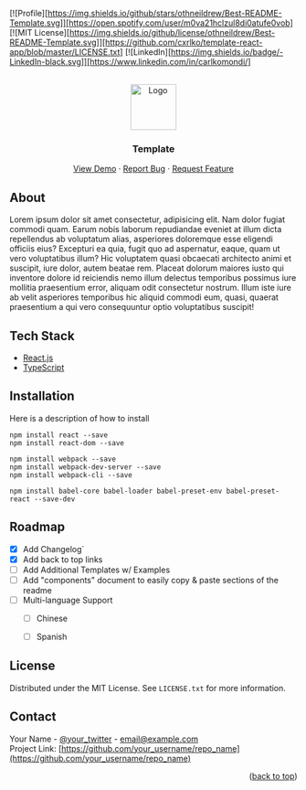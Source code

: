 



<!-- PROJECT LOGO -->


[![Profile][https://img.shields.io/github/stars/othneildrew/Best-README-Template.svg]][https://open.spotify.com/user/m0va21hclzul8di0atufe0vob]
[![MIT License][https://img.shields.io/github/license/othneildrew/Best-README-Template.svg]][https://github.com/cxrlko/template-react-app/blob/master/LICENSE.txt]
[![LinkedIn][https://img.shields.io/badge/-LinkedIn-black.svg]][https://www.linkedin.com/in/carlkomondi/]

</br>
<div align="center">

  <a href="https://github.com/othneildrew/Best-README-Template">
    <img src="images/logo.png" alt="Logo" width="80" height="80">
  </a>

  <h3 align="center">Template</h3>

  <div align="center">
    <a href="https://github.com/othneildrew/Best-README-Template">View Demo</a> ·
    <a href="https://github.com/othneildrew/Best-README-Template/issues">Report Bug</a> ·
    <a href="https://github.com/othneildrew/Best-README-Template/issues">Request Feature</a>
  </div>

</div>


## About

Lorem ipsum dolor sit amet consectetur, adipisicing elit. Nam dolor fugiat commodi quam. Earum nobis laborum repudiandae eveniet at illum dicta repellendus ab voluptatum alias, asperiores doloremque esse eligendi officiis eius? Excepturi ea quia, fugit quo ad aspernatur, eaque, quam ut vero voluptatibus illum? Hic voluptatem quasi obcaecati architecto animi et suscipit, iure dolor, autem beatae rem. Placeat dolorum maiores iusto qui inventore dolore id reiciendis nemo illum delectus temporibus possimus iure mollitia praesentium error, aliquam odit consectetur nostrum. Illum iste iure ab velit asperiores temporibus hic aliquid commodi eum, quasi, quaerat praesentium a qui vero consequuntur optio voluptatibus suscipit!


## Tech Stack

* [React.js](https://reactjs.org/)
* [TypeScript](https://www.typescriptlang.org/)


## Installation
Here is a description of how to install

```
npm install react --save
npm install react-dom --save

npm install webpack --save
npm install webpack-dev-server --save
npm install webpack-cli --save

npm install babel-core babel-loader babel-preset-env babel-preset-react --save-dev
```


## Roadmap

- [x] Add Changelog`
- [x] Add back to top links
- [ ] Add Additional Templates w/ Examples
- [ ] Add "components" document to easily copy & paste sections of the readme
- [ ] Multi-language Support
    - [ ] Chinese
    - [ ] Spanish



## License
Distributed under the MIT License. See `LICENSE.txt` for more information.



## Contact

Your Name - [@your_twitter](https://twitter.com/your_username) - email@example.com <br>
Project Link: [https://github.com/your_username/repo_name](https://github.com/your_username/repo_name)


<p align="right">(<a href="#top">back to top</a>)</p>




